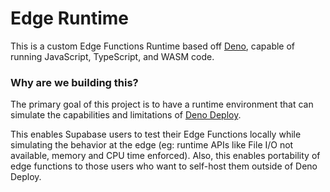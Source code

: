 # Edge Runtime

This is a custom Edge Functions Runtime based off [Deno](https://deno.land), capable of running JavaScript, TypeScript, and WASM code.


### Why are we building this?

The primary goal of this project is to have a runtime environment that can simulate the capabilities and limitations of [Deno Deploy](https://deno.com/deploy).

This enables Supabase users to test their Edge Functions locally while simulating the behavior at the edge (eg: runtime APIs like File I/O not available, memory and CPU time enforced).
Also, this enables portability of edge functions to those users who want to self-host them outside of Deno Deploy.
